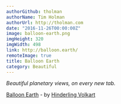 ```yaml
---
authorGithub: tholman
authorName: Tim Holman
authorUrl: http://tholman.com
date: "2016-11-26T00:00:00Z"
image: balloon-earth.png
imgHeight: 320
imgWidth: 498
link: http://balloon.earth/
remoteImage: true
title: Balloon Earth
category: Beautiful
---
```


_Beautiful planetary views, on every new tab._

[Balloon Earth](http://balloon.earth/) - by [Hinderling Volkart](http://www.hinderlingvolkart.com/)
